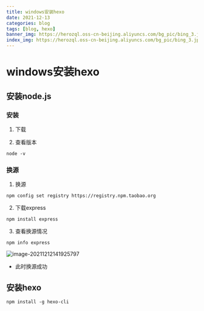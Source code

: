 ```yaml
---
title: windows安装hexo
date: 2021-12-13 
categories: blog
tags: [blog, hexo]
banner_img: https://herozql.oss-cn-beijing.aliyuncs.com/bg_pic/bing_3.jpg
index_img: https://herozql.oss-cn-beijing.aliyuncs.com/bg_pic/bing_3.jpg
---
```


# windows安装hexo

## 安装node.js

### 安装

1. 下载

2. 查看版本

```
node -v
```

### 换源

1. 换源

```
npm config set registry https://registry.npm.taobao.org
```

2. 下载express

```
npm install express
```

3. 查看换源情况

```
npm info express
```

![image-20211212141925797](https://herozql.oss-cn-beijing.aliyuncs.com/main/image-20211212141925797.png)

- 此时换源成功



## 安装hexo

```
npm install -g hexo-cli
```

